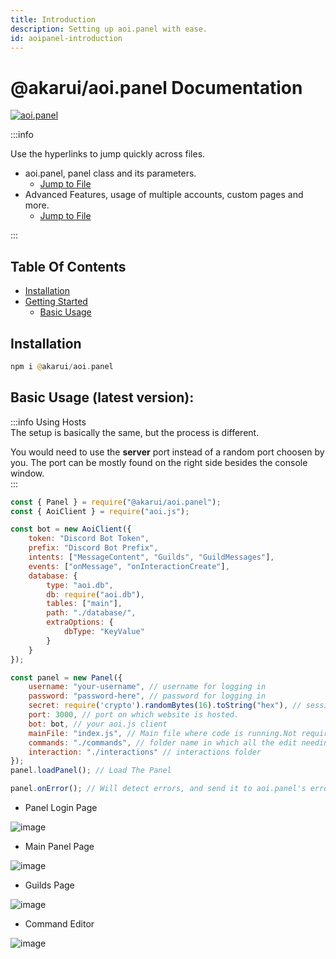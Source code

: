 ```yaml
---
title: Introduction
description: Setting up aoi.panel with ease.
id: aoipanel-introduction
---
```


# @akarui/aoi.panel Documentation

[![aoi.panel](https://raw.githubusercontent.com/aoijs/website/main/assets/images/aoipanel-banner.png)](https://github.com/AkaruiDevelopment/panel/blob/main/examples/)

:::info

Use the hyperlinks to jump quickly across files.

- aoi.panel, panel class and its parameters.
    - [Jump to File](./panel.md)
- Advanced Features, usage of multiple accounts, custom pages and more.
    - [Jump to File](./advanced.md)  

:::

## Table Of Contents

<!-- no toc -->
- [Installation](#installation)
- [Getting Started](#installation)
  - [Basic Usage](#basic-usage-latest-version)

## Installation

```php
npm i @akarui/aoi.panel
```

## Basic Usage (latest version):

:::info Using Hosts  
The setup is basically the same, but the process is different.

You would need to use the **server** port instead of a random port choosen by you. The port can be mostly found on the right side besides the console window.  
:::

```javascript
const { Panel } = require("@akarui/aoi.panel");
const { AoiClient } = require("aoi.js");

const bot = new AoiClient({
    token: "Discord Bot Token",
    prefix: "Discord Bot Prefix",
    intents: ["MessageContent", "Guilds", "GuildMessages"],
    events: ["onMessage", "onInteractionCreate"],
    database: {
        type: "aoi.db",
        db: require("aoi.db"),
        tables: ["main"],
        path: "./database/",
        extraOptions: {
            dbType: "KeyValue"
        }
    }
});

const panel = new Panel({
    username: "your-username", // username for logging in
    password: "password-here", // password for logging in
    secret: require('crypto').randomBytes(16).toString("hex"), // session secret
    port: 3000, // port on which website is hosted.
    bot: bot, // your aoi.js client
    mainFile: "index.js", // Main file where code is running.Not required, default taken from package.json
    commands: "./commands", // folder name in which all the edit needing files are there.
    interaction: "./interactions" // interactions folder
});
panel.loadPanel(); // Load The Panel

panel.onError(); // Will detect errors, and send it to aoi.panel's error page.
```


* Panel Login Page

![image](https://cdn.discordapp.com/attachments/1082168708866244648/1083399286517149746/YAAAAASUVORK5CYII.png)

* Main Panel Page

![image](https://cdn.discordapp.com/attachments/1082168708866244648/1083399889544822885/vw6MvGAAAAAElFTkSuQmCC.png)

* Guilds Page

![image](https://cdn.discordapp.com/attachments/1082168708866244648/1083400360418357272/27v8HACxCKBCoV2wAAAAASUVORK5CYII.png)

* Command Editor

![image](https://cdn.discordapp.com/attachments/1082168708866244648/1083400876028334191/wNA32SssHUi2AAAAABJRU5ErkJggg.png)